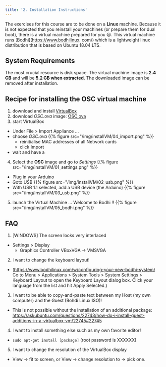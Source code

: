 ```yaml
---
title: '2. Installation Instructions'
---
```


The exercises for this course are to be done on a **Linux** machine. Because it is not expected that you reinstall your machines (or prepare them for dual boot), there is a virtual machine prepared for you :smiley:. This virtual machine runs [Bodhi](https://www.bodhilinux.
com/) which is a lightweight linux distribution that is based on Ubuntu 18.04 LTS.

## System Requirements

The most crucial resource is disk space. The virtual machine image is **2.4 GB** and will be **5.2 GB when extracted**. The downloaded image can be removed after installation.


## Recipe for installing the OSC virtual machine

1. download and install [VirtualBox](https://www.virtualbox.org/)
2. download *OSC.ova* image: [OSC.ova](http://eaict.technologiecampusdiepenbeek.be/~jvliegen/OSC.ova)
3. start VirtualBox
  * Under File > Import Appliance ...
  * choose *OSC.ova*
{{% figure src="/img/installVM/04_import.png" %}}
    * reinitialise MAC addresses of all Network cards
    * click Import
  * wait and have a &nbsp; <i class="fas fa-mug-hot"></i>
4. Select the **OSC** image and go to *Settings*
{{% figure src="/img/installVM/01_settings.png" %}}
  * Plug in your Arduino
  * Goto USB
{{% figure src="/img/installVM/02_usb.png" %}}
  * With USB 1.1 selected, add a USB device (the Arduino)
{{% figure src="/img/installVM/03_usb.png" %}}
5. launch the Virtual Machine ... Welcome to Bodhi !!
{{% figure src="/img/installVM/05_bodhi.png" %}}

## FAQ

1. [WINDOWS] The screen looks very interlaced
  * Settings > Display
    * Graphics Controller VBoxVGA -> VMSVGA
2. I want to change the keyboard layout!
  * (https://www.bodhilinux.com/w/configuring-your-new-bodhi-system/ Go to Menu > Applications > System Tools > System Settings > Keyboard Layout to open the Keyboard Layout dialog box.  Click your language from the list and hit Apply Selected.)
3. I want to be able to copy-and-paste text between my Host (my own computer) and the Guest (Bohdi Linux ISO)!
  * This is not possible without the installation of an additional package: https://askubuntu.com/questions/22743/how-do-i-install-guest-additions-in-a-virtualbox-vm/22745#22745
4. I want to install something else such as my own favorite editor!
  * `sudo apt-get install [package]` (root password is XXXXXX)
5. I want to change the resolution of the VirtualBox display
  * View -> fit to screen, or View -> change resolution to -> pick one. 